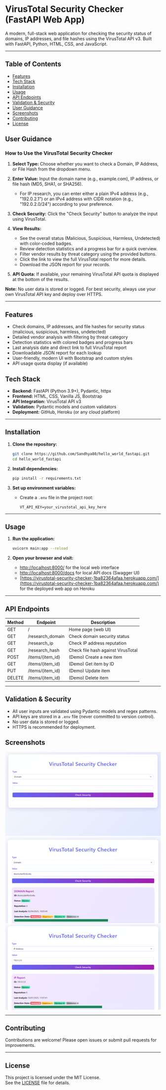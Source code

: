 
# VirusTotal Security Checker (FastAPI Web App)

A modern, full-stack web application for checking the security status of domains, IP addresses, and file hashes using the VirusTotal API v3. Built with FastAPI, Python, HTML, CSS, and JavaScript.

---


## Table of Contents

- [Features](#features)
- [Tech Stack](#tech-stack)
- [Installation](#installation)
- [Usage](#usage)
- [API Endpoints](#api-endpoints)
- [Validation & Security](#validation--security)
- [User Guidance](#user-guidance)
- [Screenshots](#screenshots)
- [Contributing](#contributing)
- [License](#license)

## User Guidance

### How to Use the VirusTotal Security Checker

1. **Select Type:** Choose whether you want to check a Domain, IP Address, or File Hash from the dropdown menu.
2. **Enter Value:** Input the domain name (e.g., example.com), IP address, or file hash (MD5, SHA1, or SHA256).
   - For IP research, you can enter either a plain IPv4 address (e.g., "192.0.2.1") or an IPv4 address with CIDR notation (e.g., "192.0.2.0/24") according to your preference.
3. **Check Security:** Click the "Check Security" button to analyze the input using VirusTotal.

4. **View Results:**

    - See the overall status (Malicious, Suspicious, Harmless, Undetected) with color-coded badges.
    - Review detection statistics and a progress bar for a quick overview.
    - Filter vendor results by threat category using the provided buttons.
    - Click the link to view the full VirusTotal report for more details.
    - Download the JSON report for your records.

5. **API Quota:** If available, your remaining VirusTotal API quota is displayed at the bottom of the results.

**Note:** No user data is stored or logged. For best security, always use your own VirusTotal API key and deploy over HTTPS.

---



## Features

- Check domains, IP addresses, and file hashes for security status (malicious, suspicious, harmless, undetected)
- Detailed vendor analysis with filtering by threat category
- Detection statistics with colored badges and progress bars
- Last analysis date and direct link to full VirusTotal report
- Downloadable JSON report for each lookup
- User-friendly, modern UI with Bootstrap and custom styles
- API usage quota display (if available)

## Tech Stack

- **Backend:** FastAPI (Python 3.9+), Pydantic, httpx
- **Frontend:** HTML, CSS, Vanilla JS, Bootstrap
- **API Integration:** VirusTotal API v3
- **Validation:** Pydantic models and custom validators
- **Deployment:** GitHub, Heroku (or any cloud platform)

---



## Installation

1. **Clone the repository:**

    ```bash
    git clone https://github.com/Sandhya80/hello_world_fastapi.git
    cd hello_world_fastapi
    ```

2. **Install dependencies:**

    ```bash
    pip install -r requirements.txt
    ```

3. **Set up environment variables:**

    - Create a `.env` file in the project root:

      ```env
      VT_API_KEY=your_virustotal_api_key_here
      ```

---



## Usage

1. **Run the application:**

    ```bash
    uvicorn main:app --reload
    ```


2. **Open your browser and visit:**
    - [http://localhost:8000/](http://localhost:8000/) for the local web interface
    - [http://localhost:8000/docs](http://localhost:8000/docs) for local API docs (Swagger UI)
    - [https://virustotal-security-checker-1ba82364afaa.herokuapp.com/](https://virustotal-security-checker-1ba82364afaa.herokuapp.com/) for the deployed web app on Heroku

---



## API Endpoints

| Method | Endpoint            | Description                        |
|--------|--------------------|------------------------------------|
| GET    | /                  | Home page (web UI)                 |
| GET    | /research_domain   | Check domain security status       |
| GET    | /research_ip       | Check IP address reputation        |
| GET    | /research_hash     | Check file hash against VirusTotal |
| POST   | /items/{item_id}   | (Demo) Create a new item           |
| GET    | /items/{item_id}   | (Demo) Get item by ID              |
| PUT    | /items/{item_id}   | (Demo) Update item                 |
| DELETE | /items/{item_id}   | (Demo) Delete item                 |

---



## Validation & Security

- All user inputs are validated using Pydantic models and regex patterns.
- API keys are stored in a `.env` file (never committed to version control).
- No user data is stored or logged.
- HTTPS is recommended for deployment.

## Screenshots


![Home Page](static/screenshots/homepage.png)
![Domain Check Result](static/screenshots/domain_result.png)
![IP Check Result](static/screenshots/ip_result.png)

---



## Contributing

Contributions are welcome! Please open issues or submit pull requests for improvements.

---



## License

This project is licensed under the MIT License.  
See the [LICENSE](LICENSE) file for details.
